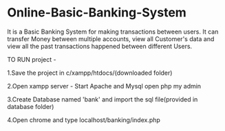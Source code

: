 # Online-Basic-Banking-System

It is a Basic Banking System for making transactions between users. It can transfer Money between multiple accounts, view all Customer's data and view all the past transactions happened between different Users.

TO RUN project -

1.Save the project in c/xampp/htdocs/(downloaded folder)

2.Open xampp server - Start Apache and Mysql open php my admin

3.Create Database named 'bank' and import the sql file(provided in database folder)

4.Open chrome and type localhost/banking/index.php

